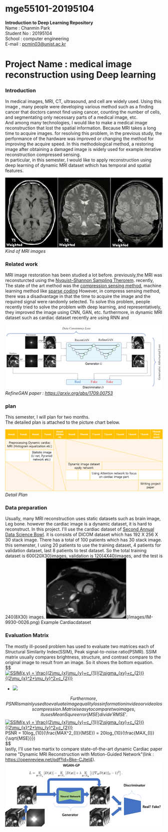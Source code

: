 # mge55101-20195104

**Introduction to Deep Learning Repository**  
Name : Chanmin Park  
Student No : 20195104  
School : computer engineering  
E-mail : pcmin03@unist.ac.kr  

# Project Name : medical image reconstruction using Deep learning

### Introduction  
In medical images, MRI, CT, ultrasound, and cell are widely used. Using this image , many people were developing various method such as a finding cancer that doctors cannot find using cancer, counting the number of cells, and segmentating only necessary parts of a medical image, etc.    
And among many technologies, I would like to make a medical image reconstruction that lost the spatial information. Because MRI takes a long time to acquire images. for resolving this problem, in the previous study, the performance of the hardware was improved or changing the method for improving the acquire speed. In this methodological method, a restoring image after obtaining a damaged image is widely used for example iterative reconstruction compressed sensing.  
In particular, in this semester, I would like to apply reconstruction using deep learning of dynamic MRI dataset wthich has temporal and spatial features.  

![MRIimage](/images/T1t2PD.jpg "Kind of MRI images")  
_Kind of MRI images_
 

### Related work  
MRI image restoration has been studied a lot before. previously,the MRI was reconsturcted using the [Nyquist–Shannon Sampling Therorem](https://en.wikipedia.org/wiki/Nyquist%E2%80%93Shannon_sampling_theorem). recently, The state of the art method was the [compression sensing method](https://en.wikipedia.org/wiki/Compressed_sensing), machine learning method like [sparse coding](https://en.wikipedia.org/wiki/Convolutional_Sparse_Coding) However, in compress sensing method, there was a disadvantage in that the time to acquire the image and the required signal were randomly selected. To solve this problem, people recently tried to solve the problem with deep learning, and representatively, they improved the image using CNN, GAN, etc.   furthermore, in dynamic MRI dataset such as cardiac dataset recently are using RNN and 

![RefineGAN](/images/Overview.png "Deep learning using GAN named RefineGAN")  
_RefineGAN paper : https://arxiv.org/abs/1709.00753_  


### plan
This semester, I will plan for two months.  
The detailed plan is attached to the picture chart below.  

![Plan](/images/Picture3.png)  
_Detail Plan_

### Data preparation 
Usually, many MRI reconstruction uses static datasets such as brain image, Leg bone. however the cardiac image is a dynamic dataset, it is hard to reconstruct. In this project. I'll use the cardiac dataset of [Second Annual Data Science Bowl](https://www.kaggle.com/c/second-annual-data-science-bowl).  it is consists of DICOM dataset which has 192 X 256 X 30 stack image. There has a total of 100 patients which has 30 stack image. this semenster, I using 20 patients to use the training dataset, 4 patients for validation dataset, last 8 patients to test dataset. So the total training dataset is 600(20X30)images, validation is 120(4X40)images, and the test is 240(8X30) images.
![Example Cardiacdataset](/images/IM-9523-00012.png)(/images/IM-9930-0026.png)
Example Cardiacdataset

### Evaluation Matrix
The mostly ill-posed problem has used to evaluate two matrices each of Structural Similarity Index(SSIM), Peak signal-to-noise ratio(PSMR).
SSIM matrix usually compares brightness, structure, and contrast compare to the original image to result from an image. So it shows the bottom equation.   
$$
<a href="https://www.codecogs.com/eqnedit.php?latex=SSIM(x,y)&space;=&space;\frac{(2\mu_{x}\mu_{y}&plus;c_{1})(2\sigma_{xy}&plus;c_{2})}{(2\mu_{x}^2&plus;\mu_{y}^2&plus;c_{2})}" target="_blank"><img src="https://latex.codecogs.com/gif.latex?SSIM(x,y)&space;=&space;\frac{(2\mu_{x}\mu_{y}&plus;c_{1})(2\sigma_{xy}&plus;c_{2})}{(2\mu_{x}^2&plus;\mu_{y}^2&plus;c_{2})}" title="SSIM(x,y) = \frac{(2\mu_{x}\mu_{y}+c_{1})(2\sigma_{xy}+c_{2})}{(2\mu_{x}^2+\mu_{y}^2+c_{2})}" /></a>

- <img src="https://latex.codecogs.com/gif.latex?SSIM(x,y) = \frac{(2\mu_{x}\mu_{y}+c_{1})(2\sigma_{xy}+c_{2})}{(2\mu_{x}^2+\mu_{y}^2+c_{2})}" /> 
$$  
Furthermore, PSNR is mainly used to evaluate image quality loss information in video or video loss compression. Matrix is easy to compare two images, it uses MeanSqure error(MSE) divide 'RMSE'.  
$$
<a href="https://www.codecogs.com/eqnedit.php?latex=SSIM(x,y)&space;=&space;\frac{(2\mu_{x}\mu_{y}&plus;c_{1})(2\sigma_{xy}&plus;c_{2})}{(2\mu_{x}^2&plus;\mu_{y}^2&plus;c_{2})}" target="_blank"><img src="https://latex.codecogs.com/gif.latex?SSIM(x,y)&space;=&space;\frac{(2\mu_{x}\mu_{y}&plus;c_{1})(2\sigma_{xy}&plus;c_{2})}{(2\mu_{x}^2&plus;\mu_{y}^2&plus;c_{2})}" title="SSIM(x,y) = \frac{(2\mu_{x}\mu_{y}+c_{1})(2\sigma_{xy}+c_{2})}{(2\mu_{x}^2+\mu_{y}^2+c_{2})}" /></a>
PSNR = 10log_{10}(\frac{MAX^2_{I}}{MSE}) = 20log_{10}(\frac{MAX_{I}}{\sqrt{MSE}}})  
$$  
lastly, I'll use two martix to compare state-of-the-art dynamic Cardiac paper name "Dynamic MRI Reconstruction with Motion-Guided Network"(link : https://openreview.net/pdf?id=Bke-CJtel4).
![My_networkplan](/images/network.png)  
